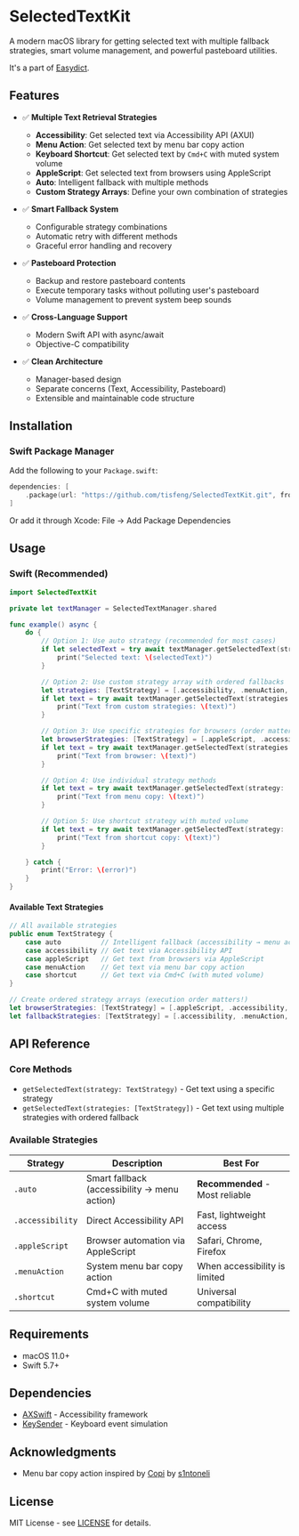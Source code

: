 # SelectedTextKit

A modern macOS library for getting selected text with multiple fallback strategies, smart volume management, and powerful pasteboard utilities.

It's a part of [Easydict](https://github.com/tisfeng/Easydict).

## Features

- ✅ **Multiple Text Retrieval Strategies**
  - **Accessibility**: Get selected text via Accessibility API (AXUI)
  - **Menu Action**: Get selected text by menu bar copy action
  - **Keyboard Shortcut**: Get selected text by `Cmd+C` with muted system volume
  - **AppleScript**: Get selected text from browsers using AppleScript
  - **Auto**: Intelligent fallback with multiple methods
  - **Custom Strategy Arrays**: Define your own combination of strategies

- ✅ **Smart Fallback System**
  - Configurable strategy combinations
  - Automatic retry with different methods
  - Graceful error handling and recovery

- ✅ **Pasteboard Protection**
  - Backup and restore pasteboard contents
  - Execute temporary tasks without polluting user's pasteboard
  - Volume management to prevent system beep sounds

- ✅ **Cross-Language Support**
  - Modern Swift API with async/await
  - Objective-C compatibility

- ✅ **Clean Architecture**
  - Manager-based design
  - Separate concerns (Text, Accessibility, Pasteboard)
  - Extensible and maintainable code structure

## Installation

### Swift Package Manager

Add the following to your `Package.swift`:

```swift
dependencies: [
    .package(url: "https://github.com/tisfeng/SelectedTextKit.git", from: "2.0.0")
]
```

Or add it through Xcode: File → Add Package Dependencies

## Usage

### Swift (Recommended)

```swift
import SelectedTextKit

private let textManager = SelectedTextManager.shared

func example() async {
    do {
        // Option 1: Use auto strategy (recommended for most cases)
        if let selectedText = try await textManager.getSelectedText(strategy: .auto) {
            print("Selected text: \(selectedText)")
        }

        // Option 2: Use custom strategy array with ordered fallbacks
        let strategies: [TextStrategy] = [.accessibility, .menuAction, .shortcut]
        if let text = try await textManager.getSelectedText(strategies: strategies) {
            print("Text from custom strategies: \(text)")
        }

        // Option 3: Use specific strategies for browsers (order matters)
        let browserStrategies: [TextStrategy] = [.appleScript, .accessibility]
        if let text = try await textManager.getSelectedText(strategies: browserStrategies) {
            print("Text from browser: \(text)")
        }

        // Option 4: Use individual strategy methods
        if let text = try await textManager.getSelectedText(strategy: .menuAction) {
            print("Text from menu copy: \(text)")
        }

        // Option 5: Use shortcut strategy with muted volume
        if let text = try await textManager.getSelectedText(strategy: .shortcut) {
            print("Text from shortcut copy: \(text)")
        }

    } catch {
        print("Error: \(error)")
    }
}
```

#### Available Text Strategies

```swift
// All available strategies
public enum TextStrategy {
    case auto          // Intelligent fallback (accessibility → menu action)
    case accessibility // Get text via Accessibility API
    case appleScript   // Get text from browsers via AppleScript
    case menuAction    // Get text via menu bar copy action
    case shortcut      // Get text via Cmd+C (with muted volume)
}

// Create ordered strategy arrays (execution order matters!)
let browserStrategies: [TextStrategy] = [.appleScript, .accessibility, .menuAction, .shortcut]
let fallbackStrategies: [TextStrategy] = [.accessibility, .menuAction, .shortcut]
```

## API Reference

### Core Methods

- `getSelectedText(strategy: TextStrategy)` - Get text using a specific strategy  
- `getSelectedText(strategies: [TextStrategy])` - Get text using multiple strategies with ordered fallback

### Available Strategies

| Strategy | Description | Best For |
|----------|-------------|----------|
| `.auto` | Smart fallback (accessibility → menu action) | **Recommended** - Most reliable |
| `.accessibility` | Direct Accessibility API | Fast, lightweight access |
| `.appleScript` | Browser automation via AppleScript | Safari, Chrome, Firefox |
| `.menuAction` | System menu bar copy action | When accessibility is limited |
| `.shortcut` | Cmd+C with muted system volume | Universal compatibility |


## Requirements

- macOS 11.0+
- Swift 5.7+

## Dependencies

- [AXSwift](https://github.com/tmandry/AXSwift) - Accessibility framework
- [KeySender](https://github.com/tisfeng/KeySender) - Keyboard event simulation

## Acknowledgments

- Menu bar copy action inspired by [Copi](https://github.com/s1ntoneli/Copi) by [s1ntoneli](https://github.com/s1ntoneli)

## License

MIT License - see [LICENSE](LICENSE) for details.
